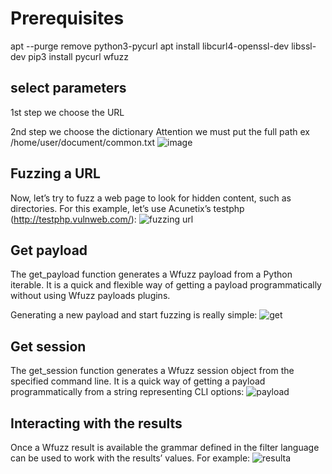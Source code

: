 # Prerequisites

apt --purge remove python3-pycurl
apt install libcurl4-openssl-dev libssl-dev
pip3 install pycurl wfuzz

## select parameters

1st step we choose the URL 

2nd step we choose the dictionary Attention we must put the full path ex /home/user/document/common.txt
![image](https://user-images.githubusercontent.com/118366867/202224052-6d312d61-25f2-4b2c-ab2a-9710da1dea54.png)


## Fuzzing a URL


Now, let’s try to fuzz a web page to look for hidden content, such as directories. For this example, let’s use Acunetix’s testphp (http://testphp.vulnweb.com/):
![fuzzing url](https://user-images.githubusercontent.com/118366867/202223778-45a0b57a-2b4d-4475-be68-c4497f3992e3.png)

## Get payload

The get_payload function generates a Wfuzz payload from a Python iterable. It is a quick and flexible way of getting a payload programmatically without using Wfuzz payloads plugins.

Generating a new payload and start fuzzing is really simple:
![get](https://user-images.githubusercontent.com/118366867/202224094-20457027-c38b-4000-a052-dd2ad4a95952.png)


## Get session

The get_session function generates a Wfuzz session object from the specified command line. It is a quick way of getting a payload programmatically from a string representing CLI options:
![payload](https://user-images.githubusercontent.com/118366867/202224162-2898d51a-da39-45bd-8508-4e074d0f11ad.png)

## Interacting with the results

Once a Wfuzz result is available the grammar defined in the filter language can be used to work with the results’ values. For example:
![resulta](https://user-images.githubusercontent.com/118366867/202224401-dd199799-0870-4e11-ac83-3c3a82cf8bef.png)

